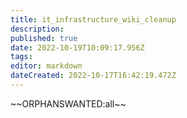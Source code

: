 ```yaml
---
title: it_infrastructure_wiki_cleanup
description: 
published: true
date: 2022-10-19T10:09:17.956Z
tags: 
editor: markdown
dateCreated: 2022-10-17T16:42:19.472Z
---
```


\~\~ORPHANSWANTED:all\~\~
